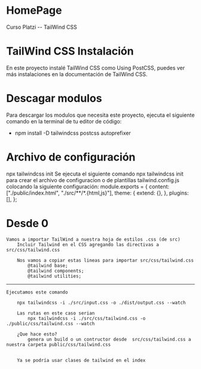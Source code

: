 # HomePage
Curso Platzi -- TailWind CSS 

# TailWind CSS Instalación
En este proyecto instalé TailWind CSS como Using PostCSS, puedes ver más instalaciones en la documentación de TailWind CSS.

# Descagar modulos
Para descargar los modulos que necesita este proyecto, ejecuta el siguiente comando en la terminal de tu editor de código:
  - npm install -D tailwindcss postcss autoprefixer

# Archivo de configuración
npx tailwindcss init
                    Se ejecuta el siguiente comando npx tailwindcss init para crear el archivo de configuracion o de plantillas tailwind.config.js colocando la siguiente configuración:
                                module.exports = {
                                content: ["./public/index.html", "./src/**/*.{html,js}"],
                                theme: {
                                    extend: {},
                                },
                                plugins: [],
                                };


# Desde 0
    Vamos a importar TailWind a nuestra hoja de estilos .css (de src)
        Incluir Tailwind en el CSS agregando las directivas a src/css/tailwind.css

        Nos vamos a copiar estas lineas para importar src/css/tailwind.css
            @tailwind base;
            @tailwind components;
            @tailwind utilities;

------------------------------------------------------------------------------------------------
    Ejecutamos este comando 

        npx tailwindcss -i ./src/input.css -o ./dist/output.css --watch

        Las rutas en este caso serian
            npx tailwindcss -i ./src/css/tailwind.css -o ./public/css/tailwind.css --watch

        ¿Que hace esto?
            genera un build o un contructor desde  src/css/tailwind.css a nuestra carpeta public/css/tailwind.css
            
       
        Ya se podría usar clases de tailwind en el index
